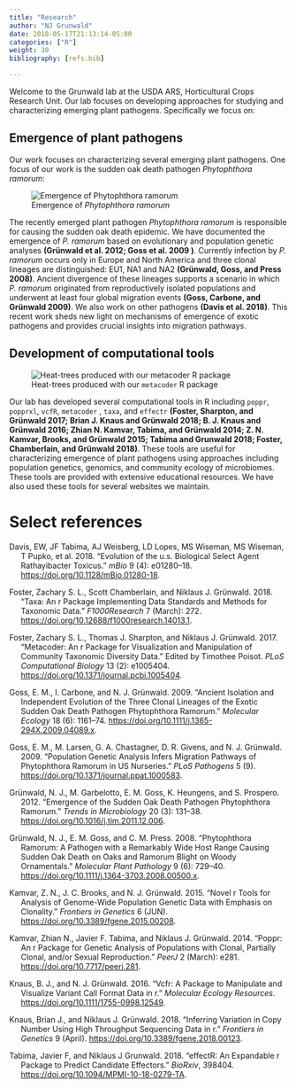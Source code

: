 ```yaml
---
title: "Research"
author: "NJ Grunwald"
date: 2018-05-17T21:13:14-05:00
categories: ["R"]
weight: 30
bibliography: [refs.bib]

---
```


Welcome to the Grunwald lab at the USDA ARS, Horticultural Crops Research Unit. Our lab focuses on developing approaches for studying and characterizing emerging plant pathogens. Specifically we focus on:

## Emergence of plant pathogens

Our work focuses on characterizing several emerging plant pathogens. One focus of our work is the sudden oak death pathogen *Phytophthora ramorum*:

<figure>
<img src="img/ramorum%20emergence.png" alt="Emergence of Phytophthora ramorum" />
<figcaption aria-hidden="true">Emergence of <em>Phytophthora ramorum</em></figcaption>
</figure>

The recently emerged plant pathogen *Phytophthora ramorum* is responsible for causing the sudden oak death epidemic. We have documented the emergence of *P. ramorum* based on evolutionary and population genetic analyses **(Grünwald et al. 2012; Goss et al. 2009 )**. Currently infection by *P. ramorum* occurs only in Europe and North America and three clonal lineages are distinguished: EU1, NA1 and NA2 **(Grünwald, Goss, and Press 2008)**. Ancient divergence of these lineages supports a scenario in which *P. ramorum* originated from reproductively isolated populations and underwent at least four global migration events **(Goss, Carbone, and Grünwald 2009)**. We also work on other pathogens **(Davis et al. 2018)**. This recent work sheds new light on mechanisms of emergence of exotic pathogens and provides crucial insights into migration pathways.

## Development of computational tools

<figure>
<img src="img/journal.pcbi.1005404.g005.PNG" alt="Heat-trees produced with our metacoder R package" />
<figcaption aria-hidden="true">Heat-trees produced with our <code>metacoder</code> R package</figcaption>
</figure>

Our lab has developed several computational tools in R including `poppr`, `popprxl`, `vcfR`, `metacoder` , `taxa`, and `effectr` **(Foster, Sharpton, and Grünwald 2017; Brian J. Knaus and Grünwald 2018; B. J. Knaus and Grünwald 2016; Zhian N. Kamvar, Tabima, and Grünwald 2014; Z. N. Kamvar, Brooks, and Grünwald 2015; Tabima and Grunwald 2018; Foster, Chamberlain, and Grünwald 2018)**. These tools are useful for characterizing emergence of plant pathogens using approaches including population genetics, genomics, and community ecology of microbiomes. These tools are provided with extensive educational resources. We have also used these tools for several websites we maintain.

# Select references

<div id="refs" class="references csl-bib-body hanging-indent" entry-spacing="0">

<div id="ref-Davise01280_18" class="csl-entry">

Davis, EW, JF Tabima, AJ Weisberg, LD Lopes, MS Wiseman, MS Wiseman, T Pupko, et al. 2018. “Evolution of the u.s. Biological Select Agent Rathayibacter Toxicus.” *mBio* 9 (4): e01280–18. <https://doi.org/10.1128/mBio.01280-18>.

</div>

<div id="ref-Foster_2018" class="csl-entry">

Foster, Zachary S. L., Scott Chamberlain, and Niklaus J. Grünwald. 2018. “Taxa: An r Package Implementing Data Standards and Methods for Taxonomic Data.” *F1000Research* 7 (March): 272. <https://doi.org/10.12688/f1000research.14013.1>.

</div>

<div id="ref-Foster_2017" class="csl-entry">

Foster, Zachary S. L., Thomas J. Sharpton, and Niklaus J. Grünwald. 2017. “Metacoder: An r Package for Visualization and Manipulation of Community Taxonomic Diversity Data.” Edited by Timothee Poisot. *PLoS Computational Biology* 13 (2): e1005404. <https://doi.org/10.1371/journal.pcbi.1005404>.

</div>

<div id="ref-goss2009Ancient" class="csl-entry">

Goss, E. M., I. Carbone, and N. J. Grünwald. 2009. “Ancient Isolation and Independent Evolution of the Three Clonal Lineages of the Exotic Sudden Oak Death Pathogen Phytophthora Ramorum.” *Molecular Ecology* 18 (6): 1161–74. <https://doi.org/10.1111/j.1365-294X.2009.04089.x>.

</div>

<div id="ref-Goss2009PLospathogens" class="csl-entry">

Goss, E. M., M. Larsen, G. A. Chastagner, D. R. Givens, and N. J. Grünwald. 2009. “Population Genetic Analysis Infers Migration Pathways of Phytophthora Ramorum in US Nurseries.” *PLoS Pathogens* 5 (9). <https://doi.org/10.1371/journal.ppat.1000583>.

</div>

<div id="ref-Grunwald2012emergence" class="csl-entry">

Grünwald, N. J., M. Garbelotto, E. M. Goss, K. Heungens, and S. Prospero. 2012. “Emergence of the Sudden Oak Death Pathogen Phytophthora Ramorum.” *Trends in Microbiology* 20 (3): 131–38. <https://doi.org/10.1016/j.tim.2011.12.006>.

</div>

<div id="ref-Grunwald2008ramorum" class="csl-entry">

Grünwald, N. J., E. M. Goss, and C. M. Press. 2008. “Phytophthora Ramorum: A Pathogen with a Remarkably Wide Host Range Causing Sudden Oak Death on Oaks and Ramorum Blight on Woody Ornamentals.” *Molecular Plant Pathology* 9 (6): 729–40. <https://doi.org/10.1111/j.1364-3703.2008.00500.x>.

</div>

<div id="ref-Grunwald2015Novel" class="csl-entry">

Kamvar, Z. N., J. C. Brooks, and N. J. Grünwald. 2015. “Novel r Tools for Analysis of Genome-Wide Population Genetic Data with Emphasis on Clonality.” *Frontiers in Genetics* 6 (JUN). <https://doi.org/10.3389/fgene.2015.00208>.

</div>

<div id="ref-Kamvar_2014" class="csl-entry">

Kamvar, Zhian N., Javier F. Tabima, and Niklaus J. Grünwald. 2014. “Poppr: An r Package for Genetic Analysis of Populations with Clonal, Partially Clonal, and/or Sexual Reproduction.” *PeerJ* 2 (March): e281. <https://doi.org/10.7717/peerj.281>.

</div>

<div id="ref-Grunwald2016_vcfr" class="csl-entry">

Knaus, B. J., and N. J. Grünwald. 2016. “Vcfr: A Package to Manipulate and Visualize Variant Call Format Data in r.” *Molecular Ecology Resources*. <https://doi.org/10.1111/1755-0998.12549>.

</div>

<div id="ref-Knaus_2018inferring" class="csl-entry">

Knaus, Brian J., and Niklaus J. Grünwald. 2018. “Inferring Variation in Copy Number Using High Throughput Sequencing Data in r.” *Frontiers in Genetics* 9 (April). <https://doi.org/10.3389/fgene.2018.00123>.

</div>

<div id="ref-tabima2018effectr" class="csl-entry">

Tabima, Javier F, and Niklaus J Grunwald. 2018. “effectR: An Expandable r Package to Predict Candidate Effectors.” *BioRxiv*, 398404. <https://doi.org/10.1094/MPMI-10-18-0279-TA>.

</div>

</div>
